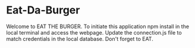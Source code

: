 # Eat-Da-Burger
Welcome to EAT THE BURGER.
To initiate this application npm install in the local terminal and access the webpage.
Update the connection.js file to match credentials in the local database.
Don't forget to EAT.
